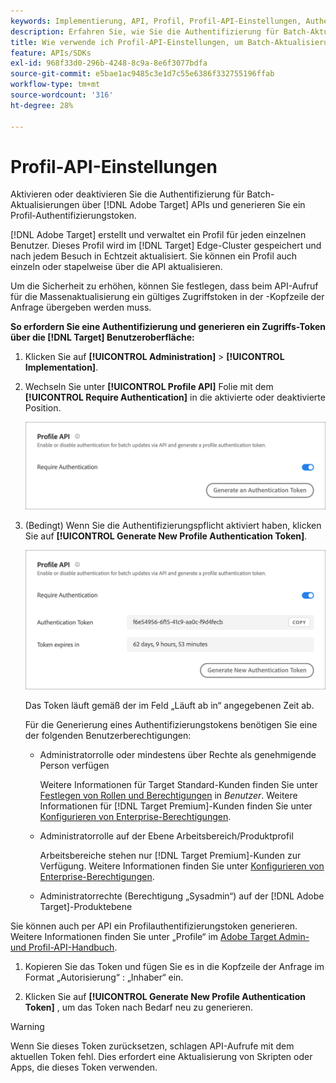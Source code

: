 ```yaml
---
keywords: Implementierung, API, Profil, Profil-API-Einstellungen, Authentifizierungs-Token
description: Erfahren Sie, wie Sie die Authentifizierung für Batch-Aktualisierungen über  [!DNL Adobe Target] -APIs konfigurieren und ein Profil-Authentifizierungstoken generieren.
title: Wie verwende ich Profil-API-Einstellungen, um Batch-Aktualisierungen zu aktivieren oder zu deaktivieren?
feature: APIs/SDKs
exl-id: 968f33d0-296b-4248-8c9a-8e6f3077bdfa
source-git-commit: e5bae1ac9485c3e1d7c55e6386f332755196ffab
workflow-type: tm+mt
source-wordcount: '316'
ht-degree: 28%

---
```


# Profil-API-Einstellungen

Aktivieren oder deaktivieren Sie die Authentifizierung für Batch-Aktualisierungen über [!DNL Adobe Target] APIs und generieren Sie ein Profil-Authentifizierungstoken.

[!DNL Adobe Target] erstellt und verwaltet ein Profil für jeden einzelnen Benutzer. Dieses Profil wird im [!DNL Target] Edge-Cluster gespeichert und nach jedem Besuch in Echtzeit aktualisiert. Sie können ein Profil auch einzeln oder stapelweise über die API aktualisieren.

Um die Sicherheit zu erhöhen, können Sie festlegen, dass beim API-Aufruf für die Massenaktualisierung ein gültiges Zugriffstoken in der -Kopfzeile der Anfrage übergeben werden muss.

**So erfordern Sie eine Authentifizierung und generieren ein Zugriffs-Token über die [!DNL Target] Benutzeroberfläche:**

1. Klicken Sie auf **[!UICONTROL Administration]** > **[!UICONTROL Implementation]**.
1. Wechseln Sie unter **[!UICONTROL Profile API]** Folie mit dem **[!UICONTROL Require Authentication]** in die aktivierte oder deaktivierte Position.

   ![ALT-Bild](assets/profile_api_settings.png)

1. (Bedingt) Wenn Sie die Authentifizierungspflicht aktiviert haben, klicken Sie auf **[!UICONTROL Generate New Profile Authentication Token]**.

   ![ALT-Bild](assets/profile_api_settings_2.png)

   Das Token läuft gemäß der im Feld „Läuft ab in“ angegebenen Zeit ab.

   Für die Generierung eines Authentifizierungstokens benötigen Sie eine der folgenden Benutzerberechtigungen:

   * Administratorrolle oder mindestens über Rechte als genehmigende Person verfügen

     Weitere Informationen für Target Standard-Kunden finden Sie unter [Festlegen von Rollen und Berechtigungen](https://experienceleague.adobe.com/docs/target/using/administer/manage-users/users/user-management.html?lang=de#roles-permissions) in *Benutzer*. Weitere Informationen für [!DNL Target Premium]-Kunden finden Sie unter [Konfigurieren von Enterprise-Berechtigungen](https://experienceleague.adobe.com/docs/target/using/administer/manage-users/enterprise/properties-overview.html?lang=de).

   * Administratorrolle auf der Ebene Arbeitsbereich/Produktprofil

     Arbeitsbereiche stehen nur [!DNL Target Premium]-Kunden zur Verfügung. Weitere Informationen finden Sie unter [Konfigurieren von Enterprise-Berechtigungen](https://experienceleague.adobe.com/docs/target/using/administer/manage-users/enterprise/properties-overview.html?lang=de).

   * Administratorrechte (Berechtigung „Sysadmin“) auf der [!DNL Adobe Target]-Produktebene

Sie können auch per API ein Profilauthentifizierungstoken generieren. Weitere Informationen finden Sie unter „Profile“ im [Adobe Target Admin- und Profil-API-Handbuch](../../administer/admin-api/admin-api-overview-new.md).

1. Kopieren Sie das Token und fügen Sie es in die Kopfzeile der Anfrage im Format „Autorisierung“ : „Inhaber“ ein.

1. Klicken Sie auf **[!UICONTROL Generate New Profile Authentication Token]** , um das Token nach Bedarf neu zu generieren.

>[!WARNING]
>
>Wenn Sie dieses Token zurücksetzen, schlagen API-Aufrufe mit dem aktuellen Token fehl. Dies erfordert eine Aktualisierung von Skripten oder Apps, die dieses Token verwenden.
